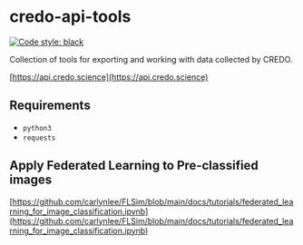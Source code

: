 # credo-api-tools

[![Code style: black](https://img.shields.io/badge/code%20style-black-000000.svg)](https://github.com/ambv/black)

Collection of tools for exporting and working with data collected by CREDO.

[https://api.credo.science](https://api.credo.science)

## Requirements
- `python3`
- `requests`


## Apply Federated Learning to Pre-classified images
[https://github.com/carlynlee/FLSim/blob/main/docs/tutorials/federated_learning_for_image_classification.ipynb](https://github.com/carlynlee/FLSim/blob/main/docs/tutorials/federated_learning_for_image_classification.ipynb)
